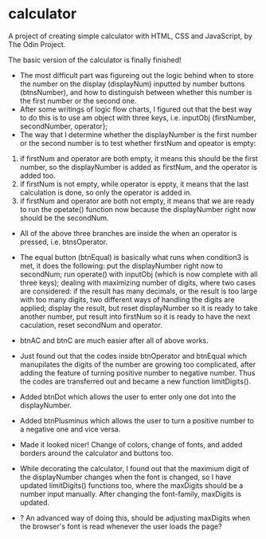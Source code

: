 # calculator
A project of creating simple calculator with HTML, CSS and JavaScript, by The Odin Project.

The basic version of the calculator is finally finished!
- The most difficult part was figureing out the logic behind when to store the number on the display (displayNum) inputted by number buttons (btnsNumber), and how to distinguish between whether this number is the first number or the second one.
-  After some writings of logic flow charts, I figured out that the best way to do this is to use am object with three keys, i.e. inputObj {firstNumber, secondNumber, operator};
- The way that I determine whether the displayNumber is the first number or the second number is to test whether firstNum and opeator is empty:
1. if firstNum and operator are both empty, it means this should be the first number, so the displayNumber is added as firstNum, and the operator is added too.
2. if firstNum is not empty, while operator is eppty, it means that the last calculation is done, so only the operator is added in.
3. if firstNum and operator are both not empty, it means that we are ready to run the opetate() function now because the displayNumber right now should be the secondNum.
- All of the above three branches are inside the when an operator is pressed, i.e. btnsOperator.
- The equal button (btnEqual) is basically what runs when condition3 is met, it does the following: put the displayNumber right now to secondNum; run operate() with inputObj (which is now complete with all three keys); dealing with maximizing number of digits, where two cases are considered: if the result has many decimals, or the result is too large with too many digits, two different ways of handling the digits are applied; display the result, but reset displayNumber so it is ready to take another number, put result into firstNum so it is ready to have the next caculation, reset secondNum and operator.
- btnAC and btnC are much easier after all of above works.


- Just found out that the codes inside btnOperator and btnEqual which manupilates the digits of the number are growing too complicated, after adding the feature of turning positive number to negative number. Thus the codes are transferred out and became a new function limitDigits().
- Added btnDot which allows the user to enter only one dot into the displayNumber.
- Added btnPlusminus which allows the user to turn a positive number to a negative one and vice versa. 


- Made it looked nicer! Change of colors, change of fonts, and added borders around the calculator and buttons too.
- While decorating the calculator, I found out that the maximium digit of the displayNumber changes when the font is changed, so I have updated limitDigits() functions too, where the maxDigits should be a number input manually. After changing the font-family, maxDigits is updated.
- ? An advanced way of doing this, should be adjusting maxDigits when the browser's font is read whenever the user loads the page?

